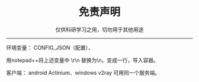 
<h1 align="center"> 免责声明 </h1>

<p align="center">
仅供科研学习之用，切勿用于其他用途
</p>
<hr>


环境变量： CONFIG_JSON（配置）、


用notepad++将上述变量中 \r\n 替换为\\n，变成一行，导入容器。

客户端： android Actinium、windows v2ray 可用同一个服务端。

